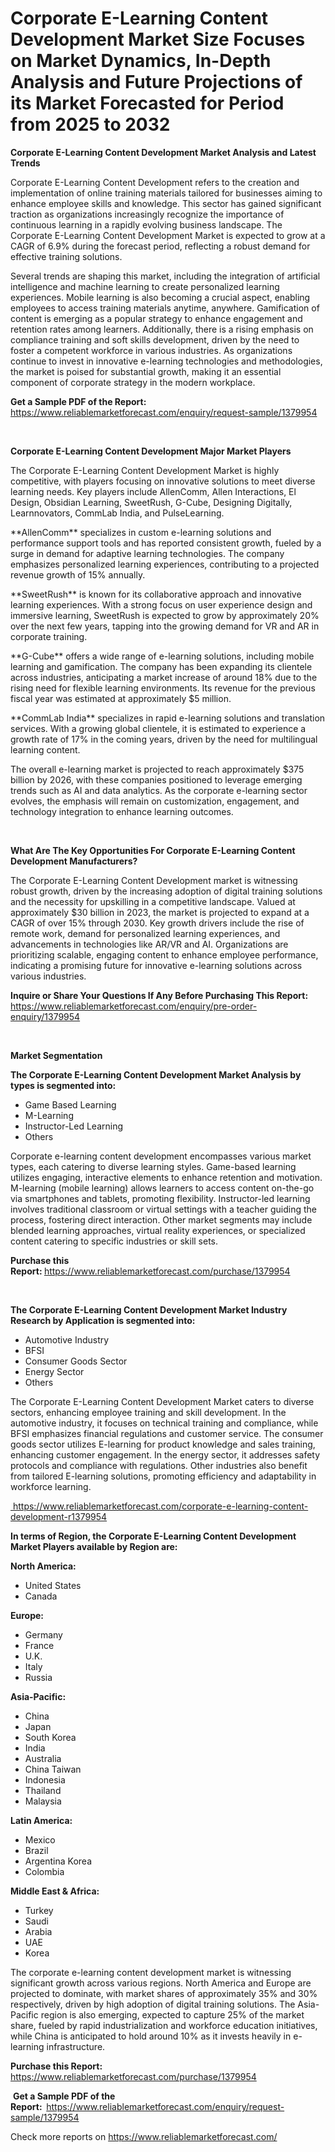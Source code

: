 <p><h1>Corporate E-Learning Content Development Market Size Focuses on Market Dynamics, In-Depth Analysis and Future Projections of its Market Forecasted for Period from 2025 to 2032</h1></p><p><strong>Corporate E-Learning Content Development Market Analysis and Latest Trends</strong></p>
<p><p>Corporate E-Learning Content Development refers to the creation and implementation of online training materials tailored for businesses aiming to enhance employee skills and knowledge. This sector has gained significant traction as organizations increasingly recognize the importance of continuous learning in a rapidly evolving business landscape. The Corporate E-Learning Content Development Market is expected to grow at a CAGR of 6.9% during the forecast period, reflecting a robust demand for effective training solutions.</p><p>Several trends are shaping this market, including the integration of artificial intelligence and machine learning to create personalized learning experiences. Mobile learning is also becoming a crucial aspect, enabling employees to access training materials anytime, anywhere. Gamification of content is emerging as a popular strategy to enhance engagement and retention rates among learners. Additionally, there is a rising emphasis on compliance training and soft skills development, driven by the need to foster a competent workforce in various industries. As organizations continue to invest in innovative e-learning technologies and methodologies, the market is poised for substantial growth, making it an essential component of corporate strategy in the modern workplace.</p></p>
<p><strong>Get a Sample PDF of the Report:&nbsp;</strong> <a href="https://www.reliablemarketforecast.com/enquiry/request-sample/1379954?utm_campaign=1080&utm_medium=2&utm_source=Github&utm_content=ia&utm_term=11032025&utm_id=corporate-e-learning-content-development">https://www.reliablemarketforecast.com/enquiry/request-sample/1379954</a></p>
<p>&nbsp;</p>
<p><strong>Corporate E-Learning Content Development Major Market Players</strong></p>
<p><p>The Corporate E-Learning Content Development Market is highly competitive, with players focusing on innovative solutions to meet diverse learning needs. Key players include AllenComm, Allen Interactions, El Design, Obsidian Learning, SweetRush, G-Cube, Designing Digitally, Learnnovators, CommLab India, and PulseLearning.</p><p>**AllenComm** specializes in custom e-learning solutions and performance support tools and has reported consistent growth, fueled by a surge in demand for adaptive learning technologies. The company emphasizes personalized learning experiences, contributing to a projected revenue growth of 15% annually.</p><p>**SweetRush** is known for its collaborative approach and innovative learning experiences. With a strong focus on user experience design and immersive learning, SweetRush is expected to grow by approximately 20% over the next few years, tapping into the growing demand for VR and AR in corporate training.</p><p>**G-Cube** offers a wide range of e-learning solutions, including mobile learning and gamification. The company has been expanding its clientele across industries, anticipating a market increase of around 18% due to the rising need for flexible learning environments. Its revenue for the previous fiscal year was estimated at approximately $5 million.</p><p>**CommLab India** specializes in rapid e-learning solutions and translation services. With a growing global clientele, it is estimated to experience a growth rate of 17% in the coming years, driven by the need for multilingual learning content. </p><p>The overall e-learning market is projected to reach approximately $375 billion by 2026, with these companies positioned to leverage emerging trends such as AI and data analytics. As the corporate e-learning sector evolves, the emphasis will remain on customization, engagement, and technology integration to enhance learning outcomes.</p></p>
<p>&nbsp;</p>
<p><strong>What Are The Key Opportunities For Corporate E-Learning Content Development Manufacturers?</strong></p>
<p><p>The Corporate E-Learning Content Development market is witnessing robust growth, driven by the increasing adoption of digital training solutions and the necessity for upskilling in a competitive landscape. Valued at approximately $30 billion in 2023, the market is projected to expand at a CAGR of over 15% through 2030. Key growth drivers include the rise of remote work, demand for personalized learning experiences, and advancements in technologies like AR/VR and AI. Organizations are prioritizing scalable, engaging content to enhance employee performance, indicating a promising future for innovative e-learning solutions across various industries.</p></p>
<p><strong>Inquire or Share Your Questions If Any Before Purchasing This Report:</strong> <a href="https://www.reliablemarketforecast.com/enquiry/pre-order-enquiry/1379954?utm_campaign=1080&utm_medium=2&utm_source=Github&utm_content=ia&utm_term=11032025&utm_id=corporate-e-learning-content-development">https://www.reliablemarketforecast.com/enquiry/pre-order-enquiry/1379954</a></p>
<p>&nbsp;</p>
<p><strong>Market Segmentation</strong></p>
<p><strong>The Corporate E-Learning Content Development Market Analysis by types is segmented into:</strong></p>
<p><ul><li>Game Based Learning</li><li>M-Learning</li><li>Instructor-Led Learning</li><li>Others</li></ul></p>
<p><p>Corporate e-learning content development encompasses various market types, each catering to diverse learning styles. Game-based learning utilizes engaging, interactive elements to enhance retention and motivation. M-learning (mobile learning) allows learners to access content on-the-go via smartphones and tablets, promoting flexibility. Instructor-led learning involves traditional classroom or virtual settings with a teacher guiding the process, fostering direct interaction. Other market segments may include blended learning approaches, virtual reality experiences, or specialized content catering to specific industries or skill sets.</p></p>
<p><strong>Purchase this Report:&nbsp;</strong><a href="https://www.reliablemarketforecast.com/purchase/1379954?utm_campaign=1080&utm_medium=2&utm_source=Github&utm_content=ia&utm_term=11032025&utm_id=corporate-e-learning-content-development">https://www.reliablemarketforecast.com/purchase/1379954</a></p>
<p>&nbsp;</p>
<p><strong>The Corporate E-Learning Content Development Market Industry Research by Application is segmented into:</strong></p>
<p><ul><li>Automotive Industry</li><li>BFSI</li><li>Consumer Goods Sector</li><li>Energy Sector</li><li>Others</li></ul></p>
<p><p>The Corporate E-Learning Content Development Market caters to diverse sectors, enhancing employee training and skill development. In the automotive industry, it focuses on technical training and compliance, while BFSI emphasizes financial regulations and customer service. The consumer goods sector utilizes E-learning for product knowledge and sales training, enhancing customer engagement. In the energy sector, it addresses safety protocols and compliance with regulations. Other industries also benefit from tailored E-learning solutions, promoting efficiency and adaptability in workforce learning.</p></p>
<p><a href="https://www.reliablemarketforecast.com/corporate-e-learning-content-development-r1379954?utm_campaign=1080&utm_medium=2&utm_source=Github&utm_content=ia&utm_term=11032025&utm_id=corporate-e-learning-content-development">&nbsp;https://www.reliablemarketforecast.com/corporate-e-learning-content-development-r1379954</a></p>
<p><strong>In terms of Region, the Corporate E-Learning Content Development Market Players available by Region are:</strong></p>
<p>
    <p> <strong> North America: </strong>
        <ul>
            <li>United States</li>
            <li>Canada</li>
        </ul>
        </p> 
    <p> <strong> Europe: </strong>
        <ul>
            <li>Germany</li>
            <li>France</li>
            <li>U.K.</li>
            <li>Italy</li>
            <li>Russia</li>
        </ul>
        </p> 
    <p> <strong> Asia-Pacific: </strong>
        <ul>
            <li>China</li>
            <li>Japan</li>
            <li>South Korea</li>
            <li>India</li>
            <li>Australia</li>
            <li>China Taiwan</li>
            <li>Indonesia</li>
            <li>Thailand</li>
            <li>Malaysia</li>
        </ul>
        </p> 
    <p> <strong> Latin America: </strong>
        <ul>
            <li>Mexico</li>
            <li>Brazil</li>
            <li>Argentina Korea</li>
            <li>Colombia</li>
        </ul>
        </p> 
    <p> <strong> Middle East & Africa: </strong>
        <ul>
            <li>Turkey</li>
            <li>Saudi</li>
            <li>Arabia</li>
            <li>UAE</li>
            <li>Korea</li>
        </ul>
    </p>
    </p>
<p><p>The corporate e-learning content development market is witnessing significant growth across various regions. North America and Europe are projected to dominate, with market shares of approximately 35% and 30% respectively, driven by high adoption of digital training solutions. The Asia-Pacific region is also emerging, expected to capture 25% of the market share, fueled by rapid industrialization and workforce education initiatives, while China is anticipated to hold around 10% as it invests heavily in e-learning infrastructure.</p></p>
<p><strong>Purchase this Report: </strong><a href="https://www.reliablemarketforecast.com/purchase/1379954?utm_campaign=1080&utm_medium=2&utm_source=Github&utm_content=ia&utm_term=11032025&utm_id=corporate-e-learning-content-development">https://www.reliablemarketforecast.com/purchase/1379954</a></p>
<p>&nbsp;<strong>Get a Sample PDF of the Report:&nbsp;&nbsp;</strong><a href="https://www.reliablemarketforecast.com/enquiry/request-sample/1379954?utm_campaign=1080&utm_medium=2&utm_source=Github&utm_content=ia&utm_term=11032025&utm_id=corporate-e-learning-content-development">https://www.reliablemarketforecast.com/enquiry/request-sample/1379954</a></p>
<p><strong></strong></p>
<p>Check more reports on <a href="https://www.reliablemarketforecast.com/?utm_campaign=1080&utm_medium=2&utm_source=Github&utm_content=ia&utm_term=11032025&utm_id=corporate-e-learning-content-development">https://www.reliablemarketforecast.com/</a></p>